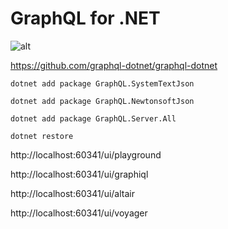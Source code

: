 # GraphQL for .NET

![alt](https://gridsome.org/assets/static/import-data.eb9be63.3e0083b3c8c40a300ab593b006f88025.png)

https://github.com/graphql-dotnet/graphql-dotnet

`dotnet add package GraphQL.SystemTextJson`

`dotnet add package GraphQL.NewtonsoftJson`

`dotnet add package GraphQL.Server.All`

`dotnet restore`

http://localhost:60341/ui/playground

http://localhost:60341/ui/graphiql

http://localhost:60341/ui/altair

http://localhost:60341/ui/voyager

